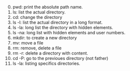 0. pwd: print the absolute path name.
1. ls: list the actual directory.
2. cd: change the directory
3. ls -l: list the actual directory in a long format.
4. ls -la: long list the directory with hidden elements.
5. ls -na: long list with hidden elements and user numbers.
6. mkdir: to create a new directory
7. mv: move a file
8. rm: remove, delete a file
9. rm -r: delete a directory with content.
10. cd -P: go to the previoues directory (not father)
11. ls -la: listing specifics directories.
